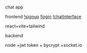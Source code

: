 chat app 

frontend 
[!signup](./Frontend/src/assets/signup.png)
[!login](./Frontend/src/assets/login.png)
[!chatInterface](./Frontend/src/assets/chatInterface.png)


react+vite+tailwind

backend

node +jwt token + bycrypt +socket.io 

